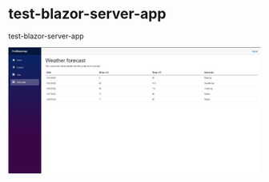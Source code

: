 # test-blazor-server-app
test-blazor-server-app

![Screenshot](https://github.com/mahendraputra21/test-blazor-server-app/blob/main/blazor.png)
